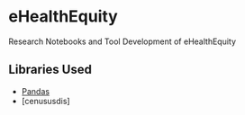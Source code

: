 # eHealthEquity
Research Notebooks and Tool Development of eHealthEquity

## Libraries Used
* [Pandas](https://pandas.pydata.org/)
* [cenususdis]